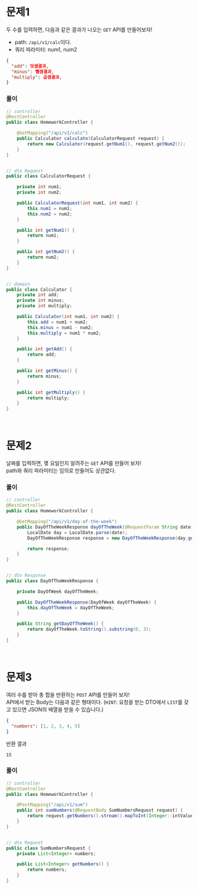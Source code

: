 # 문제1
두 수를 입력하면, 다음과 같은 결과가 나오는 `GET` API를 만들어보자!  
- path: `/api/v1/calc`이다.
- 쿼리 파라미터: num1, num2

```json
{
  "add": 덧셈결과,
  "minus": 뺄셈결과,
  "multiply": 곱셈결과,
}
```
### 풀이
```java
// controller
@RestController
public class HomeworkController {

    @GetMapping("/api/v1/calc")
    public Calculator calculate(CalculatorRequest request) {
        return new Calculator(request.getNum1(), request.getNum2());
    }
}


// dto Request
public class CalculatorRequest {

    private int num1;
    private int num2;

    public CalculatorRequest(int num1, int num2) {
        this.num1 = num1;
        this.num2 = num2;
    }

    public int getNum1() {
        return num1;
    }

    public int getNum2() {
        return num2;
    }
}


// domain
public class Calculator {
    private int add;
    private int minus;
    private int multiply;

    public Calculator(int num1, int num2) {
        this.add = num1 + num2;
        this.minus = num1 - num2;
        this.multiply = num1 * num2;
    }

    public int getAdd() {
        return add;
    }

    public int getMinus() {
        return minus;
    }

    public int getMultiply() {
        return multiply;
    }
}
```
<br>

# 문제2
날짜를 입력하면, 몇 요일인지 알려주는 `GET` API를 만들어 보자!  
path와 쿼리 파라미터는 임의로 만들어도 상관없다.

### 풀이
```java
// controller
@RestController
public class HomeworkController {

    @GetMapping("/api/v1/day-of-the-week")
    public DayOfTheWeekResponse dayOfTheWeek(@RequestParam String date) {
        LocalDate day = LocalDate.parse(date);
        DayOfTheWeekResponse response = new DayOfTheWeekResponse(day.getDayOfWeek());

        return response;
    }
}


// dto Response
public class DayOfTheWeekResponse {

    private DayOfWeek dayOfTheWeek;

    public DayOfTheWeekResponse(DayOfWeek dayOfTheWeek) {
        this.dayOfTheWeek = dayOfTheWeek;
    }

    public String getDayOfTheWeek() {
        return dayOfTheWeek.toString().substring(0, 3);
    }
}
```
<br>

# 문제3
여러 수를 받아 총 합을 반환하는 `POST` API를 만들어 보자!  
API에서 받는 Body는 다음과 같은 형태이다. (`HINT`: 요청을 받는 DTO에서 `LIST`를 갖고 있으면 JSON의 배열을 받을 수 있습니다.)
```json
{
  "numbers": [1, 2, 3, 4, 5]
}
```
반환 결과
```
15
```

### 풀이
```java
// controller
@RestController
public class HomeworkController {

    @PostMapping("/api/v1/sum")
    public int sumNumbers(@RequestBody SumNumbersRequest request) {
        return request.getNumbers().stream().mapToInt(Integer::intValue).sum();
    }
}


// dto Request
public class SumNumbersRequest {
    private List<Integer> numbers;

    public List<Integer> getNumbers() {
        return numbers;
    }
}
```
